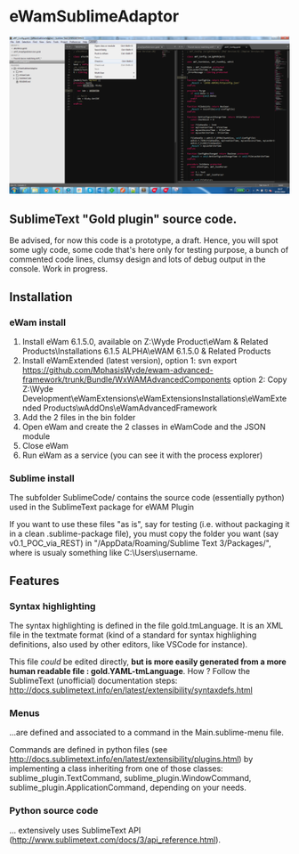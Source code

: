 # eWamSublimeAdaptor

![front end screen shot](screenshot.png)

## SublimeText "Gold plugin" source code.
Be advised, for now this code is a prototype, a draft. Hence, you will spot some ugly code, some code that's here only for testing purpose, a bunch of commented code lines, clumsy design and lots of debug output in the console. Work in progress.

## Installation
### eWam install
1. Install eWam 6.1.5.0, available on Z:\Wyde Product\eWam & Related Products\Installations 6.1.5 ALPHA\eWAM 6.1.5.0 & Related Products
2. Install eWamExtended (latest version), 
  option 1: svn export https://github.com/MphasisWyde/ewam-advanced-framework/trunk/Bundle/WxWAMAdvancedComponents 
  option 2: Copy Z:\Wyde Development\eWamExtensions\eWamExtensionsInstallations\eWamExtended Products\wAddOns\eWamAdvancedFramework
3. Add the 2 files in the bin folder
4. Open eWam and create the 2 classes in eWamCode and the JSON module
5. Close eWam
6. Run eWam as a service (you can see it with the process explorer)

### Sublime install
The subfolder SublimeCode/ contains the source code (essentially python) used in the SublimeText package for eWAM Plugin

If you want to use these files "as is", say for testing (i.e. without packaging it in a clean .sublime-package file), you must copy the folder you want (say v0.1_POC_via_REST) in "<user folder>/AppData/Roaming/Sublime Text 3/Packages/", where <user folder> is usualy something like C:\Users\username\.

## Features

### Syntax highlighting

The syntax highlighting is defined in the file gold.tmLanguage. It is an XML file in the textmate format (kind of a standard for syntax highlighing definitions, also used by other editors, like VSCode for instance).

This file _could_ be edited directly, **but is more easily generated from a more human readable file : gold.YAML-tmLanguage**. How ? Follow the SublimeText (unofficial) documentation steps: http://docs.sublimetext.info/en/latest/extensibility/syntaxdefs.html

### Menus

...are defined and associated to a command in the Main.sublime-menu file.

Commands are defined in python files (see http://docs.sublimetext.info/en/latest/extensibility/plugins.html) by implementing a class inheriting from one of those classes: sublime_plugin.TextCommand, sublime_plugin.WindowCommand, sublime_plugin.ApplicationCommand, depending on your needs.

### Python source code

... extensively uses SublimeText API (http://www.sublimetext.com/docs/3/api_reference.html).
